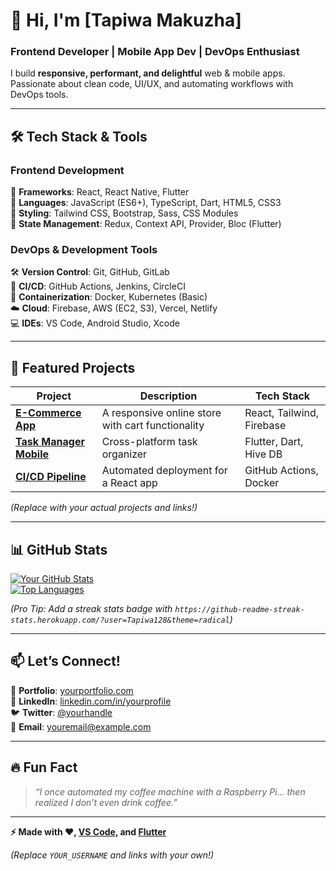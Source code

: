# **👋 Hi, I'm [Tapiwa Makuzha]**  
### **Frontend Developer | Mobile App Dev | DevOps Enthusiast**  

I build **responsive, performant, and delightful** web & mobile apps. Passionate about clean code, UI/UX, and automating workflows with DevOps tools.  

---

## **🛠️ Tech Stack & Tools**  

### **Frontend Development**  
📌 **Frameworks**: React, React Native, Flutter  
📌 **Languages**: JavaScript (ES6+), TypeScript, Dart, HTML5, CSS3  
📌 **Styling**: Tailwind CSS, Bootstrap, Sass, CSS Modules  
📌 **State Management**: Redux, Context API, Provider, Bloc (Flutter)  

### **DevOps & Development Tools**  
🛠 **Version Control**: Git, GitHub, GitLab  
🔧 **CI/CD**: GitHub Actions, Jenkins, CircleCI  
🐳 **Containerization**: Docker, Kubernetes (Basic)  
☁️ **Cloud**: Firebase, AWS (EC2, S3), Vercel, Netlify  
💻 **IDEs**: VS Code, Android Studio, Xcode  

---

## **🚀 Featured Projects**  

| Project | Description | Tech Stack |  
|---------|-------------|------------|  
| **[E-Commerce App](https://github.com/yourlink)** | A responsive online store with cart functionality | React, Tailwind, Firebase |  
| **[Task Manager Mobile](https://github.com/yourlink)** | Cross-platform task organizer | Flutter, Dart, Hive DB |  
| **[CI/CD Pipeline](https://github.com/yourlink)** | Automated deployment for a React app | GitHub Actions, Docker |  

*(Replace with your actual projects and links!)*  

---

## **📊 GitHub Stats**  

[![Your GitHub Stats](https://github-readme-stats.vercel.app/api?username=YOUR_USERNAME&show_icons=true&theme=radical&hide_border=true)](https://github.com/Tapiwa128)  
[![Top Languages](https://github-readme-stats.vercel.app/api/top-langs/?username=YOUR_USERNAME&layout=compact&theme=radical&hide_border=true)](https://github.com/Tapiwa128)  

*(Pro Tip: Add a streak stats badge with `https://github-readme-streak-stats.herokuapp.com/?user=Tapiwa128&theme=radical`)*  

---

## **📫 Let’s Connect!**  

🔗 **Portfolio**: [yourportfolio.com](https://yourportfolio.com)  
💼 **LinkedIn**: [linkedin.com/in/yourprofile](https://linkedin.com/in/yourprofile)  
🐦 **Twitter**: [@yourhandle](https://twitter.com/yourhandle)  
📧 **Email**: youremail@example.com  

---

## **🔥 Fun Fact**  
> *“I once automated my coffee machine with a Raspberry Pi… then realized I don’t even drink coffee.”*  

---

**⚡ Made with ❤️, [VS Code](https://code.visualstudio.com/), and [Flutter](https://flutter.dev/)**  

*(Replace `YOUR_USERNAME` and links with your own!)*  

